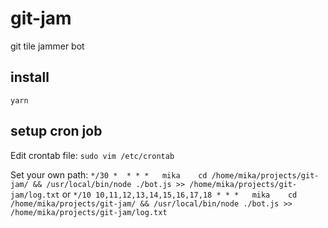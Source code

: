 # git-jam
git tile jammer bot


## install
```yarn```

## setup cron job

Edit crontab file:
```sudo vim /etc/crontab```

Set your own path:
```*/30 *  * * *   mika    cd /home/mika/projects/git-jam/ && /usr/local/bin/node ./bot.js >> /home/mika/projects/git-jam/log.txt```
or
```*/10 10,11,12,13,14,15,16,17,18 * * *   mika    cd /home/mika/projects/git-jam/ && /usr/local/bin/node ./bot.js >> /home/mika/projects/git-jam/log.txt```
 
